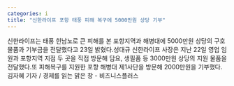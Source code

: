 ```yaml
---
categories: i
title: "신한라이프 포항 태풍 피해 복구에 5000만원 상당 기부"
---
```

신한라이프는 태풍 힌남노로 큰 피해를 본 포항지역과 해병대에 5000만원 상당의 구호 물품과 기부금을 전달했다고 23일 밝혔다.성대규 신한라이프 사장은 지난 22일 영업 임원과 포항지역 지점 두 곳을 직접 방문해 담요, 생필품 등 3000만원 상당의 지원 물품을 전달했다.또 피해복구를 지원한 포항 해병대 제1사단을 방문해 2000만원을 기부했다.김자혜 기자 / 경제를 읽는 맑은 창 - 비즈니스플러스